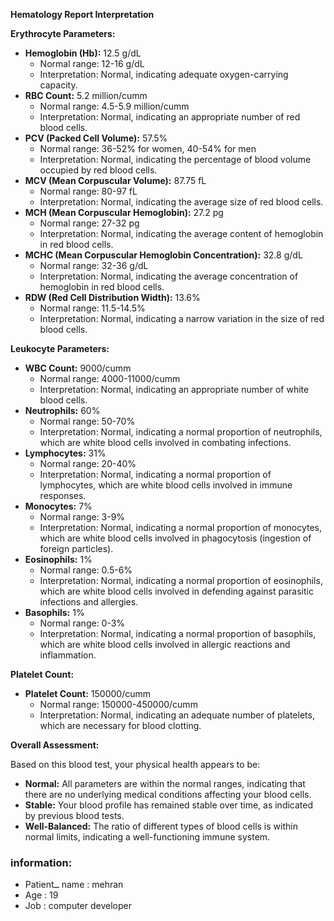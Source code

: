 **Hematology Report Interpretation**

**Erythrocyte Parameters:**

* **Hemoglobin (Hb):** 12.5 g/dL
    * Normal range: 12-16 g/dL
    * Interpretation: Normal, indicating adequate oxygen-carrying capacity.
* **RBC Count:** 5.2 million/cumm
    * Normal range: 4.5-5.9 million/cumm
    * Interpretation: Normal, indicating an appropriate number of red blood cells.
* **PCV (Packed Cell Volume):** 57.5%
    * Normal range: 36-52% for women, 40-54% for men
    * Interpretation: Normal, indicating the percentage of blood volume occupied by red blood cells.
* **MCV (Mean Corpuscular Volume):** 87.75 fL
    * Normal range: 80-97 fL
    * Interpretation: Normal, indicating the average size of red blood cells.
* **MCH (Mean Corpuscular Hemoglobin):** 27.2 pg
    * Normal range: 27-32 pg
    * Interpretation: Normal, indicating the average content of hemoglobin in red blood cells.
* **MCHC (Mean Corpuscular Hemoglobin Concentration):** 32.8 g/dL
    * Normal range: 32-36 g/dL
    * Interpretation: Normal, indicating the average concentration of hemoglobin in red blood cells.
* **RDW (Red Cell Distribution Width):** 13.6%
    * Normal range: 11.5-14.5%
    * Interpretation: Normal, indicating a narrow variation in the size of red blood cells.

**Leukocyte Parameters:**

* **WBC Count:** 9000/cumm
    * Normal range: 4000-11000/cumm
    * Interpretation: Normal, indicating an appropriate number of white blood cells.
* **Neutrophils:** 60%
    * Normal range: 50-70%
    * Interpretation: Normal, indicating a normal proportion of neutrophils, which are white blood cells involved in combating infections.
* **Lymphocytes:** 31%
    * Normal range: 20-40%
    * Interpretation: Normal, indicating a normal proportion of lymphocytes, which are white blood cells involved in immune responses.
* **Monocytes:** 7%
    * Normal range: 3-9%
    * Interpretation: Normal, indicating a normal proportion of monocytes, which are white blood cells involved in phagocytosis (ingestion of foreign particles).
* **Eosinophils:** 1%
    * Normal range: 0.5-6%
    * Interpretation: Normal, indicating a normal proportion of eosinophils, which are white blood cells involved in defending against parasitic infections and allergies.
* **Basophils:** 1%
    * Normal range: 0-3%
    * Interpretation: Normal, indicating a normal proportion of basophils, which are white blood cells involved in allergic reactions and inflammation.

**Platelet Count:**

* **Platelet Count:** 150000/cumm
    * Normal range: 150000-450000/cumm
    * Interpretation: Normal, indicating an adequate number of platelets, which are necessary for blood clotting.

**Overall Assessment:**

Based on this blood test, your physical health appears to be:

* **Normal:** All parameters are within the normal ranges, indicating that there are no underlying medical conditions affecting your blood cells.
* **Stable:** Your blood profile has remained stable over time, as indicated by previous blood tests.
* **Well-Balanced:** The ratio of different types of blood cells is within normal limits, indicating a well-functioning immune system.


### information:

- Patientــ name : mehran
- Age : 19
- Job : computer developer
    